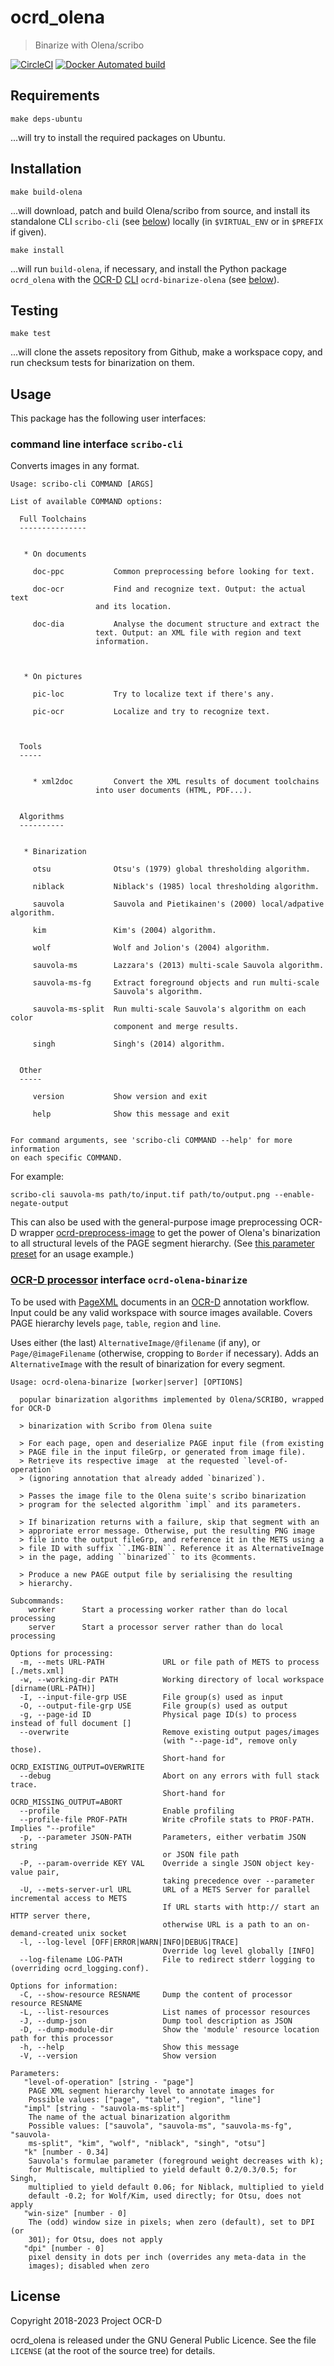 # ocrd_olena

> Binarize with Olena/scribo

[![CircleCI](https://circleci.com/gh/OCR-D/ocrd_olena.svg?style=svg)](https://circleci.com/gh/OCR-D/ocrd_olena)
[![Docker Automated build](https://img.shields.io/docker/automated/ocrd/core.svg)](https://hub.docker.com/r/ocrd/olena/tags/)

## Requirements

    make deps-ubuntu

...will try to install the required packages on Ubuntu.

## Installation

    make build-olena

...will download, patch and build Olena/scribo from source,
and install its standalone CLI `scribo-cli` (see [below](#command-line-interface-scribo-cli))
locally (in `$VIRTUAL_ENV` or in `$PREFIX` if given).

    make install

...will run `build-olena`, if necessary, and install the Python
package `ocrd_olena` with the [OCR-D](https://ocr-d.de) [CLI](https://ocr-d.de/en/spec/cli)
`ocrd-binarize-olena` (see [below](#ocr-d-processor-interface-ocrd-olena-binarize)).

## Testing

    make test

...will clone the assets repository from Github, make a workspace copy, and run checksum tests
for binarization on them.

## Usage

This package has the following user interfaces:

### command line interface `scribo-cli`

Converts images in any format.

```
Usage: scribo-cli COMMAND [ARGS]

List of available COMMAND options:

  Full Toolchains
  ---------------


   * On documents

     doc-ppc	       Common preprocessing before looking for text.

     doc-ocr           Find and recognize text. Output: the actual text
     		       and its location.

     doc-dia           Analyse the document structure and extract the
     		       text. Output: an XML file with region and text
     		       information.



   * On pictures

     pic-loc           Try to localize text if there's any.

     pic-ocr           Localize and try to recognize text.



  Tools
  -----


     * xml2doc	       Convert the XML results of document toolchains
       		       into user documents (HTML, PDF...).


  Algorithms
  ----------


   * Binarization

     otsu              Otsu's (1979) global thresholding algorithm.

     niblack           Niblack's (1985) local thresholding algorithm.

     sauvola           Sauvola and Pietikainen's (2000) local/adpative algorithm.

     kim               Kim's (2004) algorithm.

     wolf              Wolf and Jolion's (2004) algorithm.

     sauvola-ms        Lazzara's (2013) multi-scale Sauvola algorithm.

     sauvola-ms-fg     Extract foreground objects and run multi-scale
                       Sauvola's algorithm.

     sauvola-ms-split  Run multi-scale Sauvola's algorithm on each color
                       component and merge results.

     singh             Singh's (2014) algorithm.


  Other
  -----

     version           Show version and exit

     help              Show this message and exit


For command arguments, see 'scribo-cli COMMAND --help' for more information
on each specific COMMAND.
```

For example:

    scribo-cli sauvola-ms path/to/input.tif path/to/output.png --enable-negate-output

This can also be used with the general-purpose image preprocessing OCR-D wrapper [ocrd-preprocess-image](https://github.com/bertsky/ocrd_wrap#ocr-d-processor-interface-ocrd-preprocess-image) to get the power of Olena's binarization to all structural levels of the PAGE segment hierarchy. (See [this parameter preset](https://github.com/bertsky/ocrd_wrap/blob/master/ocrd_wrap/param_scribo-cli-binarize-sauvola-ms-split.json) for an usage example.)

### [OCR-D processor](https://ocr-d.de/en/spec/cli) interface `ocrd-olena-binarize`

To be used with [PageXML](https://github.com/PRImA-Research-Lab/PAGE-XML) documents in
an [OCR-D](https://ocr-d.de) annotation workflow. Input could be any valid workspace
with source images available. Covers PAGE hierarchy levels `page`, `table`, `region` and
`line`.

Uses either (the last) `AlternativeImage/@filename` (if any), or `Page/@imageFilename`
(otherwise, cropping to `Border` if necessary). Adds an `AlternativeImage` with the
result of binarization for every segment.

```
Usage: ocrd-olena-binarize [worker|server] [OPTIONS]

  popular binarization algorithms implemented by Olena/SCRIBO, wrapped for OCR-D

  > binarization with Scribo from Olena suite

  > For each page, open and deserialize PAGE input file (from existing
  > PAGE file in the input fileGrp, or generated from image file).
  > Retrieve its respective image  at the requested `level-of-operation`
  > (ignoring annotation that already added `binarized`).

  > Passes the image file to the Olena suite's scribo binarization
  > program for the selected algorithm `impl` and its parameters.

  > If binarization returns with a failure, skip that segment with an
  > approriate error message. Otherwise, put the resulting PNG image
  > file into the output fileGrp, and reference it in the METS using a
  > file ID with suffix ``.IMG-BIN``. Reference it as AlternativeImage
  > in the page, adding ``binarized`` to its @comments.

  > Produce a new PAGE output file by serialising the resulting
  > hierarchy.

Subcommands:
    worker      Start a processing worker rather than do local processing
    server      Start a processor server rather than do local processing

Options for processing:
  -m, --mets URL-PATH             URL or file path of METS to process [./mets.xml]
  -w, --working-dir PATH          Working directory of local workspace [dirname(URL-PATH)]
  -I, --input-file-grp USE        File group(s) used as input
  -O, --output-file-grp USE       File group(s) used as output
  -g, --page-id ID                Physical page ID(s) to process instead of full document []
  --overwrite                     Remove existing output pages/images
                                  (with "--page-id", remove only those).
                                  Short-hand for OCRD_EXISTING_OUTPUT=OVERWRITE
  --debug                         Abort on any errors with full stack trace.
                                  Short-hand for OCRD_MISSING_OUTPUT=ABORT
  --profile                       Enable profiling
  --profile-file PROF-PATH        Write cProfile stats to PROF-PATH. Implies "--profile"
  -p, --parameter JSON-PATH       Parameters, either verbatim JSON string
                                  or JSON file path
  -P, --param-override KEY VAL    Override a single JSON object key-value pair,
                                  taking precedence over --parameter
  -U, --mets-server-url URL       URL of a METS Server for parallel incremental access to METS
                                  If URL starts with http:// start an HTTP server there,
                                  otherwise URL is a path to an on-demand-created unix socket
  -l, --log-level [OFF|ERROR|WARN|INFO|DEBUG|TRACE]
                                  Override log level globally [INFO]
  --log-filename LOG-PATH         File to redirect stderr logging to (overriding ocrd_logging.conf).

Options for information:
  -C, --show-resource RESNAME     Dump the content of processor resource RESNAME
  -L, --list-resources            List names of processor resources
  -J, --dump-json                 Dump tool description as JSON
  -D, --dump-module-dir           Show the 'module' resource location path for this processor
  -h, --help                      Show this message
  -V, --version                   Show version

Parameters:
   "level-of-operation" [string - "page"]
    PAGE XML segment hierarchy level to annotate images for
    Possible values: ["page", "table", "region", "line"]
   "impl" [string - "sauvola-ms-split"]
    The name of the actual binarization algorithm
    Possible values: ["sauvola", "sauvola-ms", "sauvola-ms-fg", "sauvola-
    ms-split", "kim", "wolf", "niblack", "singh", "otsu"]
   "k" [number - 0.34]
    Sauvola's formulae parameter (foreground weight decreases with k);
    for Multiscale, multiplied to yield default 0.2/0.3/0.5; for Singh,
    multiplied to yield default 0.06; for Niblack, multiplied to yield
    default -0.2; for Wolf/Kim, used directly; for Otsu, does not apply
   "win-size" [number - 0]
    The (odd) window size in pixels; when zero (default), set to DPI (or
    301); for Otsu, does not apply
   "dpi" [number - 0]
    pixel density in dots per inch (overrides any meta-data in the
    images); disabled when zero
```

## License

Copyright 2018-2023 Project OCR-D

ocrd_olena is released under the GNU General Public Licence.  See the file
``LICENSE`` (at the root of the source tree) for details.
